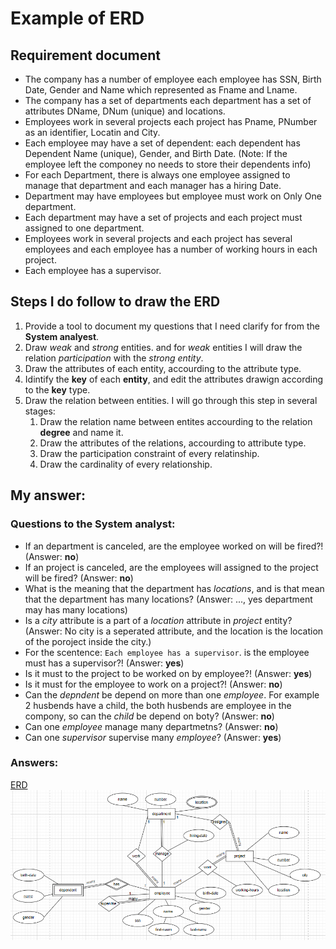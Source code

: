 # Example of ERD

## Requirement document
- The company has a number of employee each employee has SSN, Birth Date, Gender and Name which represented as Fname and Lname.
- The company has a set of departments each department has a set of attributes DName, DNum (unique) and locations.
- Employees work in several projects each project has Pname, PNumber as an identifier, Locatin and City.
- Each employee may have a set of dependent: each dependent has Dependent Name (unique), Gender, and Birth Date. (Note: If the employee left the componey no needs to store their dependents info)
- For each Department, there is always one employee assigned to manage that department and each manager has a hiring Date.
- Department may have employees but employee must work on Only One department.
- Each department may have a set of projects and each project must assigned to one department.
- Employees work in several projects and each project has several employees and each employee has a number of working hours in each project.
- Each employee has a supervisor.

## Steps I do follow to draw the ERD
1. Provide a tool to document my questions that I need clarify for from the **System analyest**.
2. Draw *weak* and *strong* entities. and for *weak* entities I will draw the relation *participation* with the *strong entity*.
3. Draw the attributes of each entity, accourding to the attribute type.
4. Idintify the **key** of each **entity**, and edit the attributes drawign according to the **key** type.
5. Draw the relation between entities. I will go through this step in several stages:
    1. Draw the relation name between entites accourding to the relation **degree** and name it.
    2. Draw the attributes of the relations, accourding to attribute type.
    3. Draw the participation constraint of every relatinship.
    4. Draw the cardinality of every relationship.
## My answer:

### Questions to the **System analyst**:
- If an department is canceled, are the employee worked on will be fired?! (Answer: **no**)
- If an project is canceled, are the employees will assigned to the project will be fired? (Answer: **no**)
- What is the meaning that the department has *locations*, and is that mean that the department has many locations? (Answer: ..., yes department may has many locations)
- Is a *city* attribute is a part of a *location* attribute in *project* entity? (Answer: No city is a seperated attribute, and the location is the location of the poroject inside the city.)
- For the scentence: `Each employee has a supervisor`. is the employee must has a supervisor?! (Answer: **yes**)
- Is it must to the project to be worked on by employee?! (Answer: **yes**)
- Is it must for the employee to work on a project?! (Answer: **no**)
- Can the *depndent* be depend on more than one *employee*. For example 2 husbends have a child, the both husbends are employee in the compony, so can the *child* be depend on boty? (Answer: **no**)
- Can one *employee* manage many departmetns? (Answer: **no**)
- Can one *supervisor* supervise many *employee*? (Answer: **yes**)

### Answers:
[ERD](./example-answer.drawio)  
![ERD image](./example-answer.png)